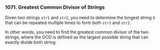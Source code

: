 ### 1071. Greatest Common Divisor of Strings

Given two strings `str1` and `str2`, you need to determine the longest string `X` that can be repeated multiple times to form both `str1` and `str2`.

In other words, you need to find the greatest common divisor of the two strings, where the GCD is defined as the largest possible string that can exactly divide both string
